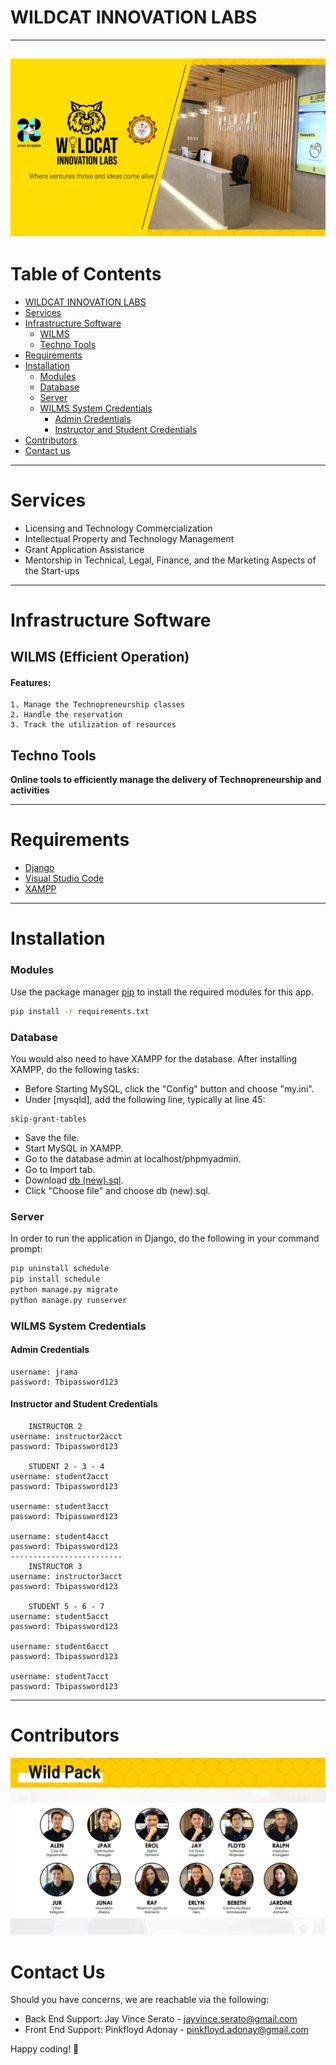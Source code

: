 # WILDCAT INNOVATION LABS
------------
![WILMS banner](https://raw.githubusercontent.com/JukKie-ai/wilms-readme/main/banner.jpg)
------------
# Table of Contents
- [WILDCAT INNOVATION LABS](#wildcat-innovation-labs)
- [Services](#services)
- [Infrastructure Software](#infrastructure-software)
	- [WILMS](#wilms-efficient-operation)
	- [Techno Tools](#techno-tools)
- [Requirements](#requirements)
- [Installation](#installation)
	- [Modules](#modules)
	- [Database](#database)
	- [Server](#server)
	- [WILMS System Credentials](#wilms-system-credentials)
		- [Admin Credentials](#admin-credentials)
		- [Instructor and Student Credentials](#instructor-and-student-credentials)
- [Contributors](#contributors)
- [Contact us](#contact-us)
------------
# Services
- Licensing and Technology Commercialization
- Intellectual Property and Technology Management
- Grant Application Assistance
- Mentorship in Technical, Legal, Finance, and the Marketing Aspects of the Start-ups
------------

# Infrastructure Software
## WILMS (Efficient Operation)
#### Features:
	1. Manage the Technopreneurship classes
	2. Handle the reservation
	3. Track the utilization of resources
## Techno Tools
**Online tools to efficiently manage the delivery of Technopreneurship and activities**

------------
# Requirements

 - [Django](https://www.djangoproject.com/download/)
 - [Visual Studio Code](https://code.visualstudio.com/Download)
 - [XAMPP](https://www.apachefriends.org/download.html)

  ------------
   # Installation
   ### Modules
Use the package manager [pip](https://pip.pypa.io/en/stable/) to install the required modules for this app.

```bash
pip install -r requirements.txt
```
### Database
You would also need to have XAMPP for the database.
After installing XAMPP, do the following tasks:
* Before Starting MySQL, click the "Config" button and choose "my.ini".
* Under [mysqld], add the following line, typically at line 45:
```text
skip-grant-tables
```
* Save the file.
* Start MySQL in XAMPP.
* Go to the database admin at localhost/phpmyadmin.
* Go to Import tab.
* Download [db (new).sql](https://drive.google.com/file/d/15YsOx3r5ggKC994W_Eop8JNMyewR2GO8/view).
* Click "Choose file" and choose db (new).sql.

### Server
In order to run the application in Django, do the following in your command prompt:
```bash
pip uninstall schedule
pip install schedule
python manage.py migrate
python manage.py runserver
```
### WILMS System Credentials
#### Admin Credentials
    username: jrama
    password: Tbipassword123
#### Instructor and Student Credentials

	    INSTRUCTOR 2
    username: instructor2acct
    password: Tbipassword123
    
	    STUDENT	2 - 3 - 4
	username: student2acct
	password: Tbipassword123
	
	username: student3acct
	password: Tbipassword123
	
	username: student4acct
	password: Tbipassword123
	-------------------------
	    INSTRUCTOR 3
    username: instructor3acct
    password: Tbipassword123
    
	    STUDENT	5 - 6 - 7
	username: student5acct
	password: Tbipassword123
	
	username: student6acct
	password: Tbipassword123
	
	username: student7acct
	password: Tbipassword123

    
    

------------
# Contributors
![Wild Pack](https://raw.githubusercontent.com/JukKie-ai/wilms-readme/main/wild%20pack.jpg)

# Contact Us
Should you have concerns, we are reachable via the following:
* Back End Support: Jay Vince Serato - jayvince.serato@gmail.com
* Front End Support: Pinkfloyd Adonay - pinkfloyd.adonay@gmail.com

Happy coding! 🎉
